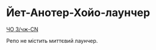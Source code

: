 # Йет-Анотер-Хойо-лаунчер

[ЧО<unk> З/чж-CN](/Docs/md/i18n/zh-CN/README.md)

Репо не містить миттєвий лаунчер.
